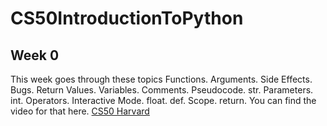 # CS50IntroductionToPython

## Week 0
This week goes through these topics Functions. Arguments. Side Effects. Bugs. Return Values. Variables. Comments. Pseudocode. str. Parameters. int. Operators. Interactive Mode. float. def. Scope. return.
You can find the video for that here. [CS50 Harvard](https://cs50.harvard.edu/python/2022/weeks/0/)
